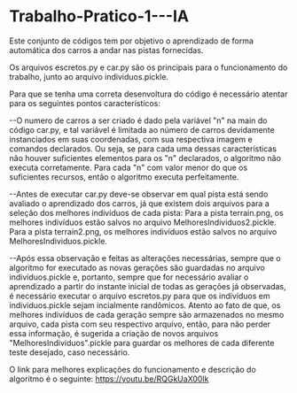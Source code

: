 # Trabalho-Pratico-1---IA
Este conjunto de códigos tem por objetivo o aprendizado de forma automática dos carros a andar nas pistas fornecidas.

Os arquivos escretos.py e car.py são os principais para o funcionamento do trabalho, junto ao arquivo individuos.pickle.

Para que se tenha uma correta desenvoltura do código é necessário atentar para os seguintes pontos característicos:

--O numero de carros a ser criado é dado pela variável "n" na main do código car.py, e tal variável é limitada ao número de carros devidamente instanciados em suas coordenadas, com sua respectiva imagem e comandos declarados. Ou seja, se para cada uma dessas características não houver suficientes elementos para os "n" declarados, o algoritmo não executa corretamente.
  Para cada "n" com valor menor do que os suficientes recursos, então o algoritmo executa perfeitamente.

--Antes de executar car.py deve-se observar em qual pista está sendo avaliado o aprendizado dos carros, já que existem dois arquivos para a seleção dos melhores indivíduos de cada pista:
  Para a pista terrain.png, os melhores indivíduos estão salvos no arquivo MelhoresIndividuos2.pickle.
  Para a pista terrain2.png, os melhores indivíduos estão salvos no arquivo MelhoresIndividuos.pickle.
  
--Após essa observação e feitas as alterações necessárias, sempre que o algoritmo for executado as novas gerações são guardadas no arquivo individuos.pickle e, portanto, sempre que for necessário avaliar o aprendizado a partir do instante inicial de todas as gerações já observadas, é necessário executar o arquivo escretos.py para que os indivíduos em individuos.pickle sejam incialmente randômicos.
  Atento ao fato de que, os melhores indivíduos de cada geração sempre são armazenados no mesmo arquivo, cada pista com seu respectivo arquivo, então, para não perder essa informação, é sugerida a criação de novos arquivos "MelhoresIndividuos".pickle para guardar os melhores de cada diferente teste desejado, caso necessário.

O link para melhores explicações do funcionamento e descrição do algoritmo é o seguinte:
https://youtu.be/RQGkUaX00lk
